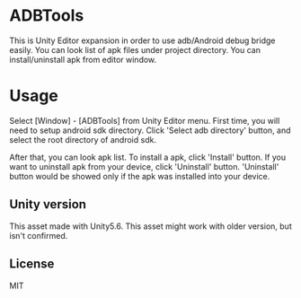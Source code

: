 # ADBTools

This is Unity Editor expansion in order to use adb/Android debug bridge easily.
You can look list of apk files under project directory.
You can install/uninstall apk from editor window.

# Usage

Select [Window] - [ADBTools] from Unity Editor menu.
First time, you will need to setup android sdk directory.
Click 'Select adb directory' button, and select the root directory of android sdk.

After that, you can look apk list.
To install a apk, click 'Install' button.
If you want to uninstall apk from your device,
click 'Uninstall' button.
'Uninstall' button would be showed only if the apk was installed into your device.

## Unity version
This asset made with Unity5.6.
This asset might work with older version, but isn't confirmed.

## License
MIT
